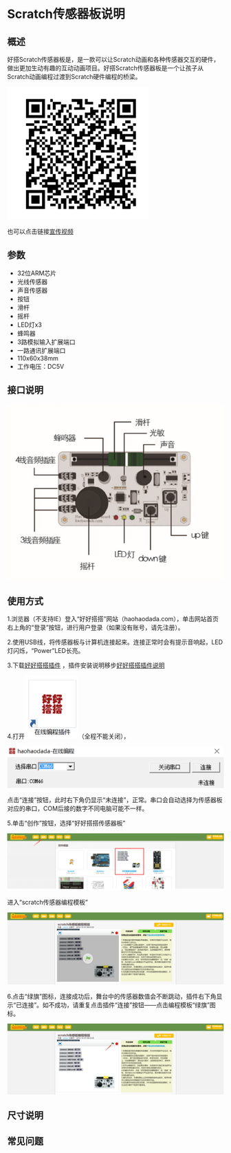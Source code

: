 # Scratch传感器板说明   

## 概述
好搭Scratch传感器板是，是一款可以让Scratch动画和各种传感器交互的硬件，做出更加生动有趣的互动动画项目。好搭Scratch传感器板是一个让孩子从Scratch动画编程过渡到Scratch硬件编程的桥梁。

![扫描观看宣传视频](./images/00.png)  

也可以点击链接[宣传视频](http://haohaodada.com/art_show.php?id=157)

## 参数
* 32位ARM芯片
* 光线传感器
* 声音传感器
* 按钮
* 滑杆
* 摇杆
* LED灯x3
* 蜂鸣器
* 3路模拟输入扩展端口
* 一路通讯扩展端口
* 110x60x38mm
* 工作电压：DC5V

## 接口说明
![](./images/01.png)

## 使用方式
1.浏览器（不支持IE）登入“好好搭搭”网站（haohaodada.com），单击网站首页右上角的“登录”按钮，进行用户登录（如果没有账号，请先注册）。

2.使用USB线，将传感器板与计算机连接起来。连接正常时会有提示音响起，LED灯闪烁，“Power”LED长亮。

3.下载[好好搭搭插件](http://www.haohaodada.com/haohaodada_setup.exe) ，插件安装说明移步[好好搭搭插件说明](http://www.haohaodada.com/haohaodada_setup.exe) 

4.打开![在线编程插件](./images/02.png)（全程不能关闭），

![](./images/03.png)

点击“连接”按钮，此时右下角仍显示“未连接”，正常。串口会自动选择为传感器板对应的串口，COM后接的数字不同电脑可能不一样。

5.单击“创作”按钮，选择“好好搭搭传感器板”

![](./images/04.png)

进入“scratch传感器编程模板”

![](./images/05.png)

6.点击“绿旗”图标，连接成功后，舞台中的传感器数值会不断跳动，插件右下角显示“已连接”。如不成功，请重复点击插件“连接”按钮——点击编程模板“绿旗”图标。

![](./images/06.png)

## 尺寸说明

## 常见问题

